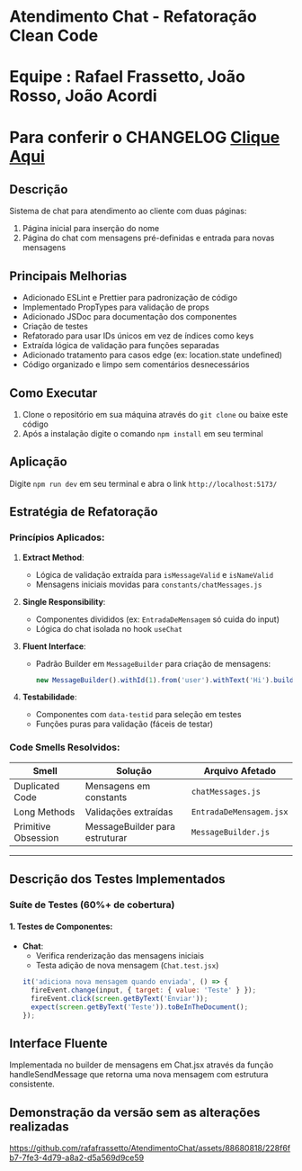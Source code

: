 # Atendimento Chat - Refatoração Clean Code

# Equipe : Rafael Frassetto, João Rosso, João Acordi

# Para conferir o CHANGELOG [Clique Aqui](/CHANGELOG.md)

## Descrição
Sistema de chat para atendimento ao cliente com duas páginas:
1. Página inicial para inserção do nome
2. Página do chat com mensagens pré-definidas e entrada para novas mensagens

## Principais Melhorias
- Adicionado ESLint e Prettier para padronização de código
- Implementado PropTypes para validação de props
- Adicionado JSDoc para documentação dos componentes
- Criação de testes
- Refatorado para usar IDs únicos em vez de índices como keys
- Extraída lógica de validação para funções separadas
- Adicionado tratamento para casos edge (ex: location.state undefined)
- Código organizado e limpo sem comentários desnecessários

## Como Executar

1. Clone o repositório em sua máquina através do `git clone` ou baixe este código
2. Após a instalação digite o comando `npm install` em seu terminal

## Aplicação

Digite `npm run dev` em seu terminal e abra o link `http://localhost:5173/`

## Estratégia de Refatoração
### **Princípios Aplicados**:
1. **Extract Method**:  
   - Lógica de validação extraída para `isMessageValid` e `isNameValid`  
   - Mensagens iniciais movidas para `constants/chatMessages.js`  

2. **Single Responsibility**:  
   - Componentes divididos (ex: `EntradaDeMensagem` só cuida do input)  
   - Lógica do chat isolada no hook `useChat`  

3. **Fluent Interface**:  
   - Padrão Builder em `MessageBuilder` para criação de mensagens:  
     ```javascript
     new MessageBuilder().withId(1).from('user').withText('Hi').build()
     ```

4. **Testabilidade**:  
   - Componentes com `data-testid` para seleção em testes  
   - Funções puras para validação (fáceis de testar)  

### **Code Smells Resolvidos**:
| Smell                | Solução                          | Arquivo Afetado         |
|----------------------|----------------------------------|-------------------------|
| Duplicated Code      | Mensagens em constants          | `chatMessages.js`       |
| Long Methods         | Validações extraídas            | `EntradaDeMensagem.jsx` |
| Primitive Obsession  | MessageBuilder para estruturar   | `MessageBuilder.js`     |

---

## Descrição dos Testes Implementados
### **Suíte de Testes** (60%+ de cobertura)
#### **1. Testes de Componentes**:
- **Chat**:  
  - Verifica renderização das mensagens iniciais  
  - Testa adição de nova mensagem (`Chat.test.jsx`)  
  ```javascript
  it('adiciona nova mensagem quando enviada', () => {
    fireEvent.change(input, { target: { value: 'Teste' } });
    fireEvent.click(screen.getByText('Enviar'));
    expect(screen.getByText('Teste')).toBeInTheDocument();
  });
  
## Interface Fluente
Implementada no builder de mensagens em Chat.jsx através da função handleSendMessage que retorna uma nova mensagem com estrutura consistente.


## Demonstração da versão sem as alterações realizadas

https://github.com/rafafrassetto/AtendimentoChat/assets/88680818/228f6fb7-7fe3-4d79-a8a2-d5a569d9ce59
